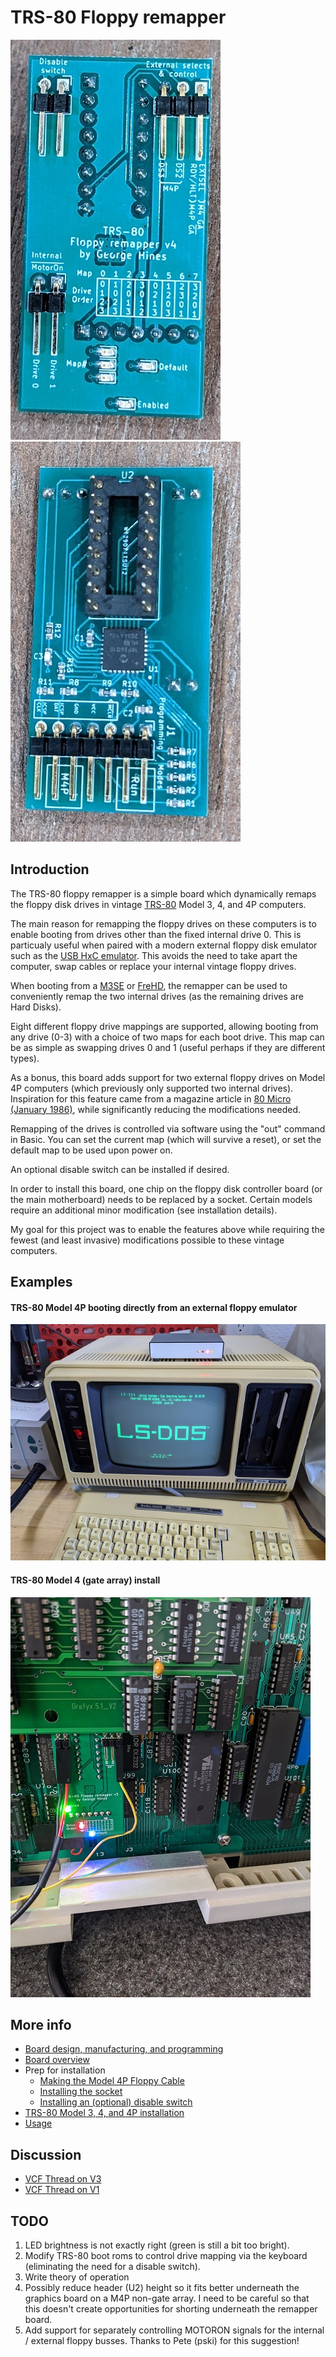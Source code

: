 # TRS-80 Floppy remapper

![front of board](/images/front-v4.jpg) ![back of board](/images/back-v4.jpg)

## Introduction

The TRS-80 floppy remapper is a simple board which dynamically remaps the floppy disk drives in vintage
[TRS-80](https://en.wikipedia.org/wiki/TRS-80) Model 3, 4, and 4P computers.

The main reason for remapping the floppy drives on these computers
is to enable booting from drives other than the fixed internal drive 0.  This is particualy
useful when paired with a modern external floppy disk emulator such as
the [USB HxC emulator](http://hxc2001.free.fr/floppy_drive_emulator/).  This avoids the need
to take apart the computer, swap cables or replace your internal vintage floppy drives.

When booting from a [M3SE](http://bartlettlabs.com/M3SE/) or [FreHD](http://www.vecoven.com/trs80/trs80.html), the remapper can be used to conveniently
remap the two internal drives (as the remaining drives are Hard Disks).

Eight different floppy drive mappings are supported, allowing booting from
any drive (0-3) with a choice of two maps for each boot drive.
This map can be as simple as swapping drives 0 and 1 (useful perhaps if they are different types).

As a bonus, this board adds support for two external floppy drives on Model 4P
computers (which previously only supported two internal drives).  Inspiration for
this feature came from a magazine article in [80 Micro (January 1986)](https://colorcomputerarchive.com/repo/Documents/Magazines/80%20Micro/1986/80%20Micro%20-%208601%20-%20January%201986.pdf), while significantly reducing the modifications needed.

Remapping of the drives is controlled via software using the "out" command in Basic.
You can set the current map (which will survive a reset), or set the default
map to be used upon power on.

An optional disable switch can be installed if desired.

In order to install this board, one chip on the floppy disk controller
board (or the main motherboard) needs to be replaced by a socket.  Certain
models require an additional minor modification (see installation details).

My goal for this project was to enable the features above while
requiring the fewest (and least invasive) modifications possible to these
vintage computers.

## Examples
#### TRS-80 Model 4P booting directly from an external floppy emulator
![Model 4P GA booting](/images/m4pga-boot.jpg)
#### TRS-80 Model 4 (gate array) install
![Model 4P GA booting](/images/install-m4ga-1.jpg)

## More info

* [Board design, manufacturing, and programming](/Design.md)
* [Board overview](/Board.md)
* Prep for installation
  * [Making the Model 4P Floppy Cable](/M4P-FloppyCable.md)
  * [Installing the socket](/Socket.md)
  * [Installing an (optional) disable switch](/Disable.md)
* [TRS-80 Model 3, 4, and 4P installation](/Installation.md)
* [Usage](/Usage.md)

## Discussion

* [VCF Thread on V3](http://www.vcfed.org/forum/showthread.php?75460-My-floppy-remapper-project-version-2)
* [VCF Thread on V1](http://www.vcfed.org/forum/showthread.php?70726-Booting-from-an-external-floppy-on-a-model-III&p=606759#post606759)

## TODO

1. LED brightness is not exactly right (green is still a bit too bright).
1. Modify TRS-80 boot roms to control drive mapping via the keyboard (eliminating the need
for a disable switch).
1. Write theory of operation
1. Possibly reduce header (U2) height so it fits better underneath the graphics board on a M4P non-gate array.  I need to be careful so that this doesn't create opportunities for shorting underneath the remapper board.
1. Add support for separately controlling MOTORON signals for the internal / external floppy busses. Thanks to Pete (pski) for this suggestion!
